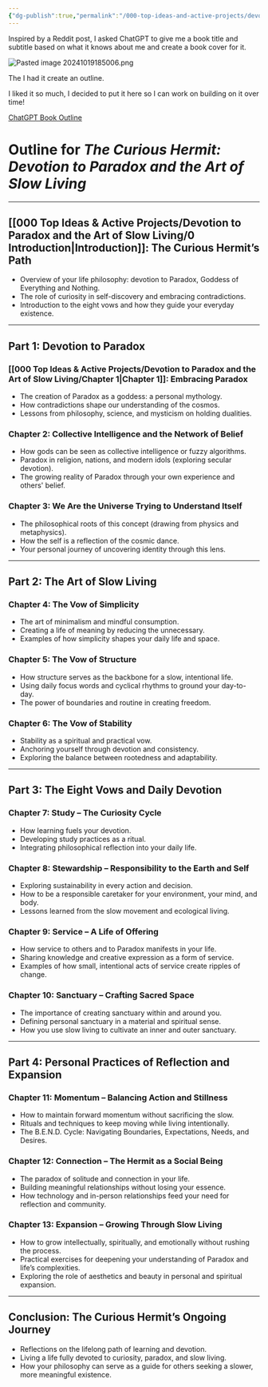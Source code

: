 ```yaml
---
{"dg-publish":true,"permalink":"/000-top-ideas-and-active-projects/devotion-to-paradox-and-the-art-of-slow-living/devotion-to-paradox-and-the-art-of-slow-living/"}
---
```


Inspired by a Reddit post, I asked ChatGPT to give me a book title and subtitle based on what it knows about me and create a book cover for it.

![Pasted image 20241019185006.png](/img/user/Pasted%20image%2020241019185006.png)

The I had it create an outline.

I liked it so much, I decided to put it here so I can work on building on it over time!

[ChatGPT Book Outline](https://chatgpt.com/share/67144421-3f58-8012-83bd-0a4665a37c83)

# Outline for *The Curious Hermit: Devotion to Paradox and the Art of Slow Living*

---

## [[000 Top Ideas & Active Projects/Devotion to Paradox and the Art of Slow Living/0 Introduction\|Introduction]]: The Curious Hermit’s Path
- Overview of your life philosophy: devotion to Paradox, Goddess of Everything and Nothing.
- The role of curiosity in self-discovery and embracing contradictions.
- Introduction to the eight vows and how they guide your everyday existence.

---

## Part 1: Devotion to Paradox

### [[000 Top Ideas & Active Projects/Devotion to Paradox and the Art of Slow Living/Chapter 1\|Chapter 1]]: Embracing Paradox
- The creation of Paradox as a goddess: a personal mythology.
- How contradictions shape our understanding of the cosmos.
- Lessons from philosophy, science, and mysticism on holding dualities.

### Chapter 2: Collective Intelligence and the Network of Belief
- How gods can be seen as collective intelligence or fuzzy algorithms.
- Paradox in religion, nations, and modern idols (exploring secular devotion).
- The growing reality of Paradox through your own experience and others' belief.

### Chapter 3: We Are the Universe Trying to Understand Itself
- The philosophical roots of this concept (drawing from physics and metaphysics).
- How the self is a reflection of the cosmic dance.
- Your personal journey of uncovering identity through this lens.

---

## Part 2: The Art of Slow Living

### Chapter 4: The Vow of Simplicity
- The art of minimalism and mindful consumption.
- Creating a life of meaning by reducing the unnecessary.
- Examples of how simplicity shapes your daily life and space.

### Chapter 5: The Vow of Structure
- How structure serves as the backbone for a slow, intentional life.
- Using daily focus words and cyclical rhythms to ground your day-to-day.
- The power of boundaries and routine in creating freedom.

### Chapter 6: The Vow of Stability
- Stability as a spiritual and practical vow.
- Anchoring yourself through devotion and consistency.
- Exploring the balance between rootedness and adaptability.

---

## Part 3: The Eight Vows and Daily Devotion

### Chapter 7: Study – The Curiosity Cycle
- How learning fuels your devotion.
- Developing study practices as a ritual.
- Integrating philosophical reflection into your daily life.

### Chapter 8: Stewardship – Responsibility to the Earth and Self
- Exploring sustainability in every action and decision.
- How to be a responsible caretaker for your environment, your mind, and body.
- Lessons learned from the slow movement and ecological living.

### Chapter 9: Service – A Life of Offering
- How service to others and to Paradox manifests in your life.
- Sharing knowledge and creative expression as a form of service.
- Examples of how small, intentional acts of service create ripples of change.

### Chapter 10: Sanctuary – Crafting Sacred Space
- The importance of creating sanctuary within and around you.
- Defining personal sanctuary in a material and spiritual sense.
- How you use slow living to cultivate an inner and outer sanctuary.

---

## Part 4: Personal Practices of Reflection and Expansion

### Chapter 11: Momentum – Balancing Action and Stillness
- How to maintain forward momentum without sacrificing the slow.
- Rituals and techniques to keep moving while living intentionally.
- The B.E.N.D. Cycle: Navigating Boundaries, Expectations, Needs, and Desires.

### Chapter 12: Connection – The Hermit as a Social Being
- The paradox of solitude and connection in your life.
- Building meaningful relationships without losing your essence.
- How technology and in-person relationships feed your need for reflection and community.

### Chapter 13: Expansion – Growing Through Slow Living
- How to grow intellectually, spiritually, and emotionally without rushing the process.
- Practical exercises for deepening your understanding of Paradox and life’s complexities.
- Exploring the role of aesthetics and beauty in personal and spiritual expansion.

---

## Conclusion: The Curious Hermit’s Ongoing Journey
- Reflections on the lifelong path of learning and devotion.
- Living a life fully devoted to curiosity, paradox, and slow living.
- How your philosophy can serve as a guide for others seeking a slower, more meaningful existence.
